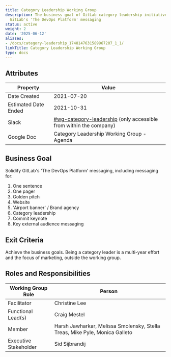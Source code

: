 ```yaml
---
title: Category Leadership Working Group
description: The business goal of GitLab category leadership initiative is to solidify
  GitLab's 'The DevOps Platform' messaging
status: active
weight: 2
date: '2025-06-12'
aliases:
- /docs/category-leadership_1748147631589967207_1_1/
linkTitle: Category Leadership Working Group
type: docs
---
```


## Attributes

| Property     | Value |
|--------------|-------|
| Date Created | 2021-07-20 |
| Estimated Date Ended   | 2021-10-31 |
| Slack        | [#wg-category-leadership](https://app.slack.com/client/T02592416/C028G84V26S/thread/D012QPR06GP-1615593523.027100) (only accessible from within the company) |
| Google Doc   | Category Leadership Working Group - Agenda |

## Business Goal

Solidify GitLab's 'The DevOps Platform' messaging, including messaging for:

1. One sentence
1. One pager
1. Golden pitch
1. Website
1. 'Airport banner' / Brand agency
1. Category leadership
1. Commit keynote
1. Key external audience messaging

## Exit Criteria

Achieve the business goals. Being a category leader is a multi-year effort and the focus of marketing, outside the working group.

## Roles and Responsibilities

| Working Group Role    | Person                |
|-----------------------|-----------------------|
| Facilitator           | Christine Lee         |
| Functional Lead(s)    | Craig Mestel |
| Member                | Harsh Jawharkar, Melissa Smolensky, Stella Treas, Mike Pyle, Monica Galleto |
| Executive Stakeholder | Sid Sijbrandij |
